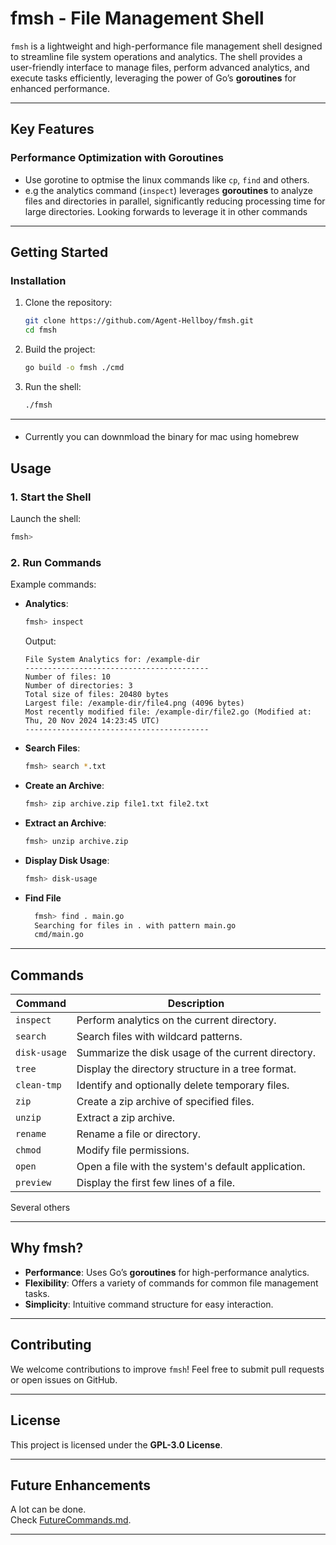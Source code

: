 
# **fmsh - File Management Shell**

`fmsh` is a lightweight and high-performance file management shell designed to streamline file system operations and analytics. The shell provides a user-friendly interface to manage files, perform advanced analytics, and execute tasks efficiently, leveraging the power of Go’s **goroutines** for enhanced performance.

---

## **Key Features**

### **Performance Optimization with Goroutines**

- Use gorotine to optmise the linux commands like `cp`, `find` and others.
- e.g the analytics command (`inspect`) leverages **goroutines** to analyze files and directories in parallel, significantly reducing processing time for large directories. Looking forwards to leverage it in other commands

---

## **Getting Started**

### **Installation**

1. Clone the repository:
   ```bash
   git clone https://github.com/Agent-Hellboy/fmsh.git
   cd fmsh
   ```

2. Build the project:
   ```bash
   go build -o fmsh ./cmd
   ```

3. Run the shell:
   ```bash
   ./fmsh
   ```

---

#### 
 - Currently you can downmload the binary for mac using homebrew 
 

## **Usage**

### **1. Start the Shell**
Launch the shell:
```bash
fmsh>
```

### **2. Run Commands**
Example commands:
- **Analytics**:
  ```bash
  fmsh> inspect
  ```
  Output:
  ```
  File System Analytics for: /example-dir
  -----------------------------------------
  Number of files: 10
  Number of directories: 3
  Total size of files: 20480 bytes
  Largest file: /example-dir/file4.png (4096 bytes)
  Most recently modified file: /example-dir/file2.go (Modified at: Thu, 20 Nov 2024 14:23:45 UTC)
  -----------------------------------------
  ```

- **Search Files**:
  ```bash
  fmsh> search *.txt
  ```

- **Create an Archive**:
  ```bash
  fmsh> zip archive.zip file1.txt file2.txt
  ```

- **Extract an Archive**:
  ```bash
  fmsh> unzip archive.zip
  ```

- **Display Disk Usage**:
  ```bash
  fmsh> disk-usage
  ```

- **Find File**
  ```bash 
    fmsh> find . main.go
    Searching for files in . with pattern main.go
    cmd/main.go
  ```

---

## **Commands**

| Command            | Description                                      |
|--------------------|--------------------------------------------------|
| `inspect`          | Perform analytics on the current directory.      |
| `search`           | Search files with wildcard patterns.             |
| `disk-usage`       | Summarize the disk usage of the current directory.|
| `tree`             | Display the directory structure in a tree format.|
| `clean-tmp`        | Identify and optionally delete temporary files.  |
| `zip`              | Create a zip archive of specified files.         |
| `unzip`            | Extract a zip archive.                           |
| `rename`           | Rename a file or directory.                      |
| `chmod`            | Modify file permissions.                         |
| `open`             | Open a file with the system's default application.|
| `preview`          | Display the first few lines of a file.           |

Several others

---

## **Why fmsh?**

- **Performance**: Uses Go’s **goroutines** for high-performance analytics.
- **Flexibility**: Offers a variety of commands for common file management tasks.
- **Simplicity**: Intuitive command structure for easy interaction.

---

## **Contributing**

We welcome contributions to improve `fmsh`! Feel free to submit pull requests or open issues on GitHub.

---

## **License**

This project is licensed under the **GPL-3.0 License**.

---

## **Future Enhancements**

A lot can be done.  
Check [FutureCommands.md](./FutureCommands.md).

---